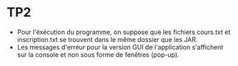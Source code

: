 # TP2
- Pour l'éxécution du programme, on suppose que les fichiers cours.txt et inscription.txt se trouvent dans le même dossier que les JAR.
- Les messages d'erreur pour la version GUI de l'application s'affichent sur la console et non sous forme de fenêtres (pop-up).
